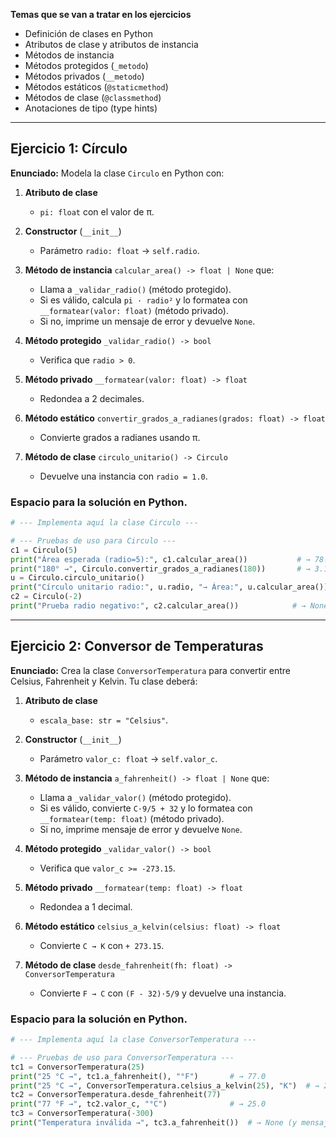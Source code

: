 **Temas que se van a tratar en los ejercicios**

* Definición de clases en Python
* Atributos de clase y atributos de instancia
* Métodos de instancia
* Métodos protegidos (`_metodo`)
* Métodos privados (`__metodo`)
* Métodos estáticos (`@staticmethod`)
* Métodos de clase (`@classmethod`)
* Anotaciones de tipo (type hints)

---

## Ejercicio 1: Círculo

**Enunciado:**
Modela la clase `Circulo` en Python con:

1. **Atributo de clase**

   * `pi: float` con el valor de π.
2. **Constructor** (`__init__`)

   * Parámetro `radio: float` → `self.radio`.
3. **Método de instancia** `calcular_area() -> float | None` que:

   * Llama a `_validar_radio()` (método protegido).
   * Si es válido, calcula `pi · radio²` y lo formatea con `__formatear(valor: float)` (método privado).
   * Si no, imprime un mensaje de error y devuelve `None`.
4. **Método protegido** `_validar_radio() -> bool`

   * Verifica que `radio > 0`.
5. **Método privado** `__formatear(valor: float) -> float`

   * Redondea a 2 decimales.
6. **Método estático** `convertir_grados_a_radianes(grados: float) -> float`

   * Convierte grados a radianes usando π.
7. **Método de clase** `circulo_unitario() -> Circulo`

   * Devuelve una instancia con `radio = 1.0`.

### Espacio para la solución en Python.

```python
# --- Implementa aquí la clase Circulo ---

# --- Pruebas de uso para Circulo ---
c1 = Circulo(5)
print("Área esperada (radio=5):", c1.calcular_area())           # → 78.54
print("180° →", Circulo.convertir_grados_a_radianes(180))       # → 3.14159…
u = Circulo.circulo_unitario()
print("Círculo unitario radio:", u.radio, "→ Área:", u.calcular_area())  # → 1, 3.14
c2 = Circulo(-2)
print("Prueba radio negativo:", c2.calcular_area())            # → None (y mensaje de error)
```

---

## Ejercicio 2: Conversor de Temperaturas

**Enunciado:**
Crea la clase `ConversorTemperatura` para convertir entre Celsius, Fahrenheit y Kelvin. Tu clase deberá:

1. **Atributo de clase**

   * `escala_base: str = "Celsius"`.
2. **Constructor** (`__init__`)

   * Parámetro `valor_c: float` → `self.valor_c`.
3. **Método de instancia** `a_fahrenheit() -> float | None` que:

   * Llama a `_validar_valor()` (método protegido).
   * Si es válido, convierte `C·9/5 + 32` y lo formatea con `__formatear(temp: float)` (método privado).
   * Si no, imprime mensaje de error y devuelve `None`.
4. **Método protegido** `_validar_valor() -> bool`

   * Verifica que `valor_c >= -273.15`.
5. **Método privado** `__formatear(temp: float) -> float`

   * Redondea a 1 decimal.
6. **Método estático** `celsius_a_kelvin(celsius: float) -> float`

   * Convierte `C → K` con `+ 273.15`.
7. **Método de clase** `desde_fahrenheit(fh: float) -> ConversorTemperatura`

   * Convierte `F → C` con `(F - 32)·5/9` y devuelve una instancia.

### Espacio para la solución en Python.

```python
# --- Implementa aquí la clase ConversorTemperatura ---

# --- Pruebas de uso para ConversorTemperatura ---
tc1 = ConversorTemperatura(25)
print("25 °C →", tc1.a_fahrenheit(), "°F")       # → 77.0
print("25 °C →", ConversorTemperatura.celsius_a_kelvin(25), "K")  # → 298.15
tc2 = ConversorTemperatura.desde_fahrenheit(77)
print("77 °F →", tc2.valor_c, "°C")              # → 25.0
tc3 = ConversorTemperatura(-300)
print("Temperatura inválida →", tc3.a_fahrenheit())  # → None (y mensaje de error)
```
